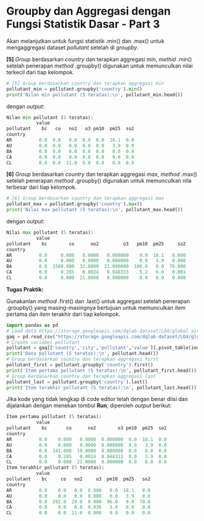 # Groupby dan Aggregasi dengan Fungsi Statistik Dasar - Part 3

Akan melanjutkan untuk fungsi statistik .min() dan .max() untuk mengaggregasi dataset _pollutant_ setelah di _groupby_.

**[5]** _Group_ berdasarkan _country_ dan terapkan aggregasi _min_, _methid_ .min() setelah penerapan _method_ .groupby() digunakan untuk memunculkan nilai terkecil dari tiap kelompok.
```python
# [5] Group berdasarkan country dan terapkan aggregasi min
pollutant_min = pollutant.groupby('country').min()
print('Nilan min pollutant (5 teratas):\n', pollutant_min.head())
```

dengan _output_:
```python
Nilan min pollutant (5 teratas):
           value                                
pollutant    bc   co   no2   o3 pm10  pm25  so2
country                                        
AR          0.0  0.0   0.0  0.0  0.0  18.1  0.0
AU          0.0  0.0   0.0  0.0  0.0   3.9  0.0
BA          0.0  0.0   0.0  0.0  0.0   0.0  0.0
CA          0.0  0.0   0.0  0.0  0.0   0.0  0.0
CL          0.0  0.0  21.0  0.0  0.0   0.0  0.0
```

**[6]** _Group_ berdasarkan _country_ dan terapkan aggregasi _max_, _method_ .max() setelah penerapan _method_ .groupby() digunakan untuk memunculkan nila terbesar dari tiap kelompok.
```python
# [6] Group berdasarkan country dan terapkan aggregasi max
pollutant_max = pollutant.groupby('country').max()
print('Nilai max pollutant (5 teratas):\n', pollutant_max.head())
```

dengan _output_:
```python
Nilai max pollutant (5 teratas):
           value                                                   
pollutant    bc        co      no2         o3   pm10  pm25     so2
country                                                           
AR          0.0     0.000   0.0000   0.000000    0.0  18.1   0.000
AU          0.0     0.000   0.0000   0.000000    0.0   3.9   0.000
BA          0.0  1508.000  32.0000  21.000000  100.0   0.0  78.000
CA          0.0     0.285   0.0024   0.048333    5.2   6.0   0.001
CL          0.0     0.000  21.0000   0.000000    0.0   0.0   0.000
```

**Tugas Praktik:**

Gunakanlan _method_ .first() dan .last() untuk aggregasi setelah penerapan .groupby() yang masing-masingnya bertujuan untuk memunculkan _item_ pertama dan _item_ terakhir dari tiap kelompok.
```python
import pandas as pd
# Load data https://storage.googleapis.com/dqlab-dataset/LO4/global_air_quality_4000rows.csv
gaq = pd.read_csv("https://storage.googleapis.com/dqlab-dataset/LO4/global_air_quality_4000rows.csv")
# Create variabel pollutant 
pollutant = gaq[['country','city','pollutant','value']].pivot_table(index=['country','city'],columns='pollutant').fillna(0)
print('Data pollutant (5 teratas):\n', pollutant.head())
# Group berdasarkan country dan terapkan aggregasi first
pollutant_first = pollutant.groupby('country').first()
print('Item pertama pollutant (5 teratas):\n', pollutant_first.head())
# Group berdasarkan country dan terapkan aggregasi last
pollutant_last = pollutant.groupby('country').last()
print('Item terakhir pollutant (5 teratas):\n', pollutant_last.head())
```

Jika kode yang tidak lengkap di code editor telah dengan benar diisi dan dijalankan dengan menekan tombol **Run**, diperoleh _output_ berikut:
```python
Item pertama pollutant (5 teratas):
           value                                            
pollutant    bc       co      no2        o3 pm10  pm25  so2
country                                                    
AR          0.0    0.000   0.0000  0.000000  0.0  18.1  0.0
AU          0.0    0.000   0.0000  0.000000  0.0   3.9  0.0
BA          0.0  141.000  19.0000  8.000000  0.0   0.0  0.0
CA          0.0    0.285   0.0024  0.048333  0.0   3.9  0.0
CL          0.0    0.000  21.0000  0.000000  0.0   0.0  0.0
Item terakhir pollutant (5 teratas):
           value                                      
pollutant    bc     co   no2     o3  pm10  pm25   so2
country                                              
AR          0.0    0.0   0.0  0.000   0.0  18.1   0.0
AU          0.0    0.0   0.0  0.000   0.0   3.9   0.0
BA          0.0  292.0  29.0  0.000  96.0   0.0  78.0
CA          0.0    0.0   0.0  0.036   3.0   0.0   0.0
CL          0.0    0.0  21.0  0.000   0.0   0.0   0.0
```
